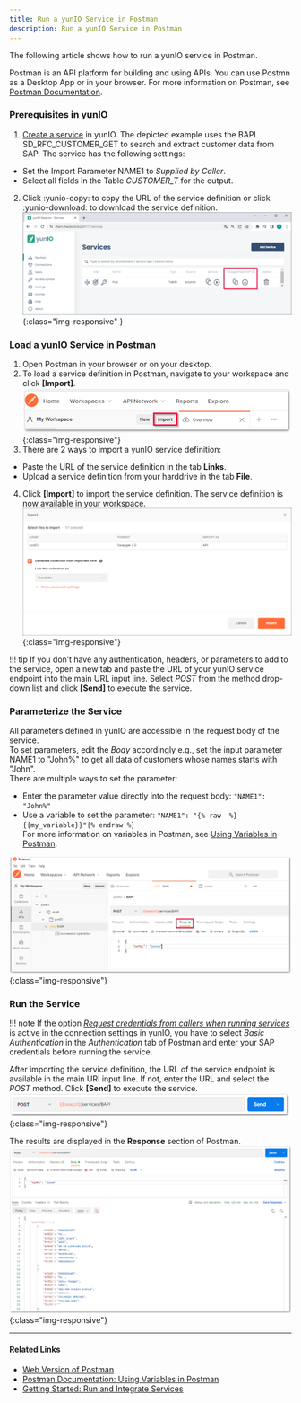 ```yaml
---
title: Run a yunIO Service in Postman
description: Run a yunIO Service in Postman
---
```


The following article shows how to run a yunIO service in Postman.

Postman is an API platform for building and using APIs. You can use Postmn as a Desktop App or in your browser.
For more information on Postman, see [Postman Documentation](https://learning.postman.com/docs/getting-started/introduction/).

### Prerequisites in yunIO

1. [Create a service](../getting-started.md/#create-a-service) in yunIO. The depicted example uses the BAPI SD_RFC_CUSTOMER_GET to search and extract customer data from SAP. 
The service has the following settings:<br>
- Set the Import Parameter NAME1 to *Supplied by Caller*.
- Select all fields in the Table *CUSTOMER_T* for the output.
2. Click :yunio-copy: to copy the URL of the service definition or click :yunio-download: to download the service definition.<br>
![yunio-Services](../assets/images/yunio/articles/yunio-run-services.png){:class="img-responsive" }


### Load a yunIO Service in Postman

1. Open Postman in your browser or on your desktop.
2. To load a service definition in Postman, navigate to your workspace and click **[Import]**.<br>
![Postman-Workspace](../assets/images/yunio/articles/postman-workspace.png){:class="img-responsive"}
3. There are 2 ways to import a yunIO service definition:<br>
- Paste the URL of the service definition in the tab **Links**.
- Upload a service definition from your harddrive in the tab **File**.
4. Click **[Import]** to import the service definition.
The service definition is now available in your workspace. <br>
![Postman-Import](../assets/images/yunio/articles/postman-import.png){:class="img-responsive"}

!!! tip
    If you don’t have any authentication, headers, or parameters to add to the service, open a new tab and paste the URL of your yunIO service endpoint into the main URL input line.
    Select *POST* from the method drop-down list and click **[Send]** to execute the service.

### Parameterize the Service

All parameters defined in yunIO are accessible in the request body of the service. <br>
To set parameters, edit the *Body* accordingly e.g., set the input parameter NAME1 to "John%" to get all data of customers whose names starts with "John".<br>
There are multiple ways to set the parameter:
- Enter the parameter value directly into the request body: `"NAME1": "John%"`
- Use a variable to set the parameter: `"NAME1": "{% raw  %}{{my_variable}}"{% endraw %}`<br>
For more information on variables in Postman, see [Using Variables in Postman](https://learning.postman.com/docs/sending-requests/variables/).

![Postman-Import](../assets/images/yunio/articles/postman-body.png){:class="img-responsive"}

### Run the Service

!!! note
    If the option [*Request credentials from callers when running services*](../documentation/sap-connection/settings.md/#authentication) is active in the connection settings in yunIO,
    you have to select *Basic Authentication* in the *Authentication* tab of Postman and enter your SAP credentials before running the service.

After importing the service definition, the URL of the service endpoint is available in the main URI input line.
If not, enter the URL and select the *POST* method. 
Click **[Send]** to execute the service.<br>
![Swagger-Inspector](../assets/images/yunio/articles/postman-run.png){:class="img-responsive"}

The results are displayed in the **Response** section of Postman.
![Postman-Results](../assets/images/yunio/articles/postman-results.png){:class="img-responsive"}

******

#### Related Links
- [Web Version of Postman](https://www.postman.com/)
- [Postman Documentation: Using Variables in Postman](https://learning.postman.com/docs/sending-requests/variables/)
- [Getting Started: Run and Integrate Services](../getting-started.md/#run-and-integrate-services)
